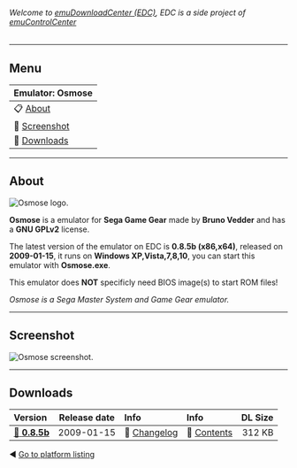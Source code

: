###### Welcome to [emuDownloadCenter (EDC)](https://github.com/PhoenixInteractiveNL/emuDownloadCenter/wiki/), EDC is a side project of [emuControlCenter](https://github.com/PhoenixInteractiveNL/emuControlCenter/wiki/)
***
## Menu
| **Emulator: Osmose** |
|:---------|
| :clipboard: [About](#about) |
| :sunrise: [Screenshot](#screenshot) |
| :floppy_disk: [Downloads](#downloads) |
***
## About
![](https://github.com/PhoenixInteractiveNL/emuDownloadCenter/wiki/images_emulator/osmose_logo_200.jpg "Osmose logo.")

**Osmose** is a emulator for **Sega Game Gear** made by **Bruno Vedder** and has a **GNU GPLv2** license.

The latest version of the emulator on EDC is **0.8.5b (x86,x64)**, released on **2009-01-15**, it runs on **Windows XP,Vista,7,8,10**, you can start this emulator with **Osmose.exe**.

This emulator does **NOT** specificly need BIOS image(s) to start ROM files!

_Osmose is a Sega Master System and Game Gear emulator._
***
## Screenshot
![](https://raw.githubusercontent.com/PhoenixInteractiveNL/emuDownloadCenter/master/hooks/osmose/screen.jpg "Osmose screenshot.")
***
## Downloads
| Version  | Release date  | Info       | Info       | DL Size    |
|:---------|:-------------:|:-----------|:-----------|-----------:|
| [:floppy_disk: **0.8.5b**](https://github.com/PhoenixInteractiveNL/edc-repo0003/raw/master/osmose/0.8.5b.7z) | 2009-01-15 | :page_facing_up: [Changelog](https://github.com/PhoenixInteractiveNL/edc-repo0003/blob/master/osmose/0.8.5b_changelog.txt) | :mag_right: [Contents](https://github.com/PhoenixInteractiveNL/edc-repo0003/blob/master/osmose/0.8.5b_contents.txt) | 312 KB |

:arrow_backward: [Go to platform listing](https://github.com/PhoenixInteractiveNL/emuDownloadCenter/wiki/EDC-Platform-List)

